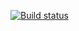 [![Build status](https://ci.appveyor.com/api/projects/status/ugdp3p8j7udg829n/branch/main?svg=true)](https://ci.appveyor.com/project/Eslinda/aqa-5-1-patterns1/branch/main)